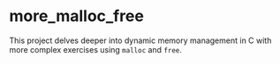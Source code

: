 # more_malloc_free

This project delves deeper into dynamic memory management in C with more complex exercises using `malloc` and `free`.